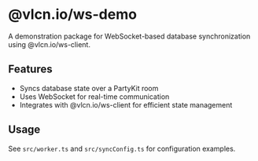 # @vlcn.io/ws-demo

A demonstration package for WebSocket-based database synchronization using @vlcn.io/ws-client.

## Features
- Syncs database state over a PartyKit room
- Uses WebSocket for real-time communication
- Integrates with @vlcn.io/ws-client for efficient state management

## Usage
See `src/worker.ts` and `src/syncConfig.ts` for configuration examples.
